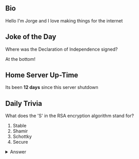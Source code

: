 ## Bio

Hello I'm Jorge and I love making things for the internet

## Joke of the Day

Where was the Declaration of Independence signed?

At the bottom! 

## Home Server Up-Time

Its been **12 days** since this server shutdown


## Daily Trivia

What does the &#039;S&#039; in the RSA encryption algorithm stand for?
 1. Stable
 2. Shamir
 3. Schottky
 4. Secure

<details>
  <summary>Answer</summary>
  Shamir
</details>
